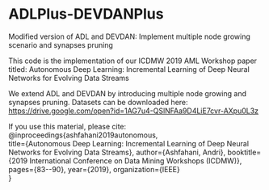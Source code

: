 # ADLPlus-DEVDANPlus
Modified version of ADL and DEVDAN: Implement multiple node growing scenario and synapses pruning

This code is the implementation of our ICDMW 2019 AML Workshop paper titled: 
Autonomous Deep Learning: Incremental Learning of Deep Neural Networks for Evolving Data Streams

We extend ADL and DEVDAN by introducing multiple node growing and synapses pruning.
Datasets can be downloaded here: https://drive.google.com/open?id=1AG7u4-QSlNFAa9D4LiE7cvr-AXpu0L3z

If you use this material, please cite:\
@inproceedings{ashfahani2019autonomous,\
  title={Autonomous Deep Learning: Incremental Learning of Deep Neural Networks for Evolving Data Streams},
  author={Ashfahani, Andri},
  booktitle={2019 International Conference on Data Mining Workshops (ICDMW)},
  pages={83--90},
  year={2019},
  organization={IEEE}\
}

